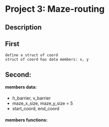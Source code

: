 # Project 3: Maze-routing

## Description
> 
>
>

## First
    define a struct of coord
    struct of coord has data members: x, y

## Second: 
#### members data:
  - h_barrier, v_barrier
  - maze_x_size, maze_y_size = 5
  - start_coord, end_coord
  
#### members functions:
